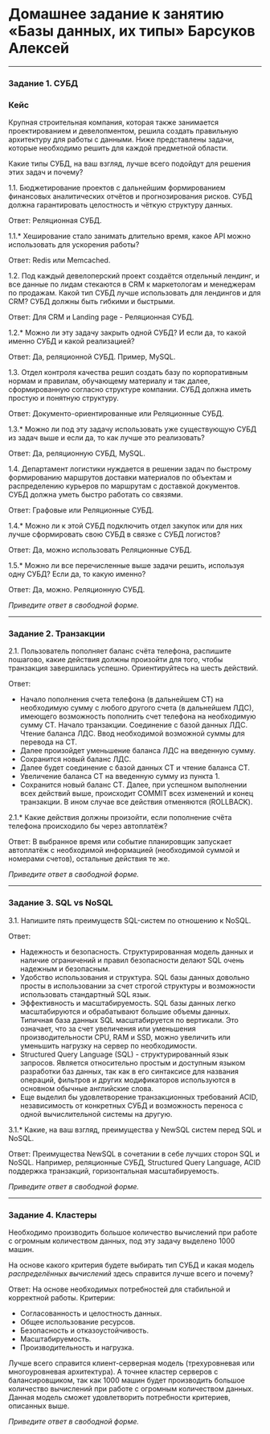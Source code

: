 # Домашнее задание к занятию «Базы данных, их типы» Барсуков Алексей


---

### Задание 1. СУБД

### Кейс
Крупная строительная компания, которая также занимается проектированием и девелопментом, решила создать 
правильную архитектуру для работы с данными. Ниже представлены задачи, которые необходимо решить для
каждой предметной области. 

Какие типы СУБД, на ваш взгляд, лучше всего подойдут для решения этих задач и почему? 
 
1.1. Бюджетирование проектов с дальнейшим формированием финансовых аналитических отчётов и прогнозирования рисков.
СУБД должна гарантировать целостность и чёткую структуру данных.

Ответ: Реляционная СУБД.

1.1.* Хеширование стало занимать длительно время, какое API можно использовать для ускорения работы? 

Ответ: Redis или Memcached.

1.2. Под каждый девелоперский проект создаётся отдельный лендинг, и все данные по лидам стекаются в CRM к 
маркетологам и менеджерам по продажам. Какой тип СУБД лучше использовать для лендингов и для CRM? 
СУБД должны быть гибкими и быстрыми.

Ответ: Для CRM и Landing page - Реляционная СУБД.

1.2.* Можно ли эту задачу закрыть одной СУБД? И если да, то какой именно СУБД и какой реализацией?

Ответ: Да, реляционной СУБД. Пример, MySQL.

1.3. Отдел контроля качества решил создать базу по корпоративным нормам и правилам, обучающему материалу 
и так далее, сформированную согласно структуре компании. СУБД должна иметь простую и понятную структуру.

Ответ: Документо-ориентированные или Реляционные СУБД.

1.3.* Можно ли под эту задачу использовать уже существующую СУБД из задач выше и если да, то как лучше это 
реализовать?

Ответ: Да, реляционную СУБД, MySQL.

1.4. Департамент логистики нуждается в решении задач по быстрому формированию маршрутов доставки материалов 
по объектам и распределению курьеров по маршрутам с доставкой документов. СУБД должна уметь быстро работать
со связями.

Ответ: Графовые или Реляционные СУБД.

1.4.* Можно ли к этой СУБД подключить отдел закупок или для них лучше сформировать свою СУБД в связке с СУБД 
логистов?

Ответ: Да, можно использовать Реляционные СУБД.

1.5.* Можно ли все перечисленные выше задачи решить, используя одну СУБД? Если да, то какую именно?

Ответ: Да, можно. Реляционную СУБД.

*Приведите ответ в свободной форме.*

---

### Задание 2. Транзакции

2.1. Пользователь пополняет баланс счёта телефона, распишите пошагово, какие действия должны произойти для того, чтобы 
транзакция завершилась успешно. Ориентируйтесь на шесть действий.

Ответ:
- Начало пополнения счета телефона (в дальнейшем СТ) на необходимую сумму с любого другого счета (в дальнейшем ЛДС), имеющего возможность пополнить счет телефона на необходимую сумму СТ. Начало транзакции. Соединение с базой данных ЛДС. Чтение баланса ЛДС. Ввод необходимой возможной суммы для перевода на СТ.
- Далее произойдет уменьшение баланса ЛДС на введенную сумму.
- Сохранится новый баланс ЛДС.
- Далее будет соединение с базой данных СТ и чтение баланса СТ.
- Увеличение баланса СТ на введенную сумму из пункта 1.
- Сохранится новый баланс СТ. Далее, при успешном выполнении всех действий выше, происходит COMMIT всех изменений и конец транзакции. В ином случае все действия отменяются (ROLLBACK).

2.1.* Какие действия должны произойти, если пополнение счёта телефона происходило бы через автоплатёж?

Ответ:
В выбранное время или событие планировщик запускает автоплатёж с необходимой информацией (необходимой суммой и номерами счетов), остальные действия те же.

*Приведите ответ в свободной форме.*

---

### Задание 3. SQL vs NoSQL

3.1. Напишите пять преимуществ SQL-систем по отношению к NoSQL. 

Ответ:
- Надежность и безопасность. Структурированная модель данных и наличие ограничений и правил безопасности делают SQL очень надежным и безопасным.
- Удобство использования и структура. SQL базы данных довольно просты в использовании за счет строгой структуры и возможности использовать стандартный SQL язык.
- Эффективность и масштабируемость. SQL базы данных легко масштабируются и обрабатывают большие объемы данных. Типичная база данных SQL масштабируется по вертикали. Это означает, что за счет увеличения или уменьшения производительности CPU, RAM и SSD, можно увеличить или уменьшить нагрузку на сервер по необходимости.
- Structured Query Language (SQL) - структурированный язык запросов. Является относительно простым и доступным языком разработки баз данных, так как в его синтаксисе для названия операций, фильтров и других модификаторов используются в основном обычные английские слова.
- Еще выделил бы удовлетворение транзакционных требований ACID, независимость от конкретных СУБД и возможность переноса с одной вычислительной системы на другую.

3.1.* Какие, на ваш взгляд, преимущества у NewSQL систем перед SQL и NoSQL.

Ответ:
Преимущества NewSQL в сочетании в себе лучших сторон SQL и NoSQL. Например, реляционные СУБД, Structured Query Language, ACID поддержка транзакций, горизонтальная масштабируемость.

*Приведите ответ в свободной форме.*

---

### Задание 4. Кластеры

Необходимо производить большое количество вычислений при работе с огромным количеством данных, под эту задачу 
выделено 1000 машин. 

На основе какого критерия будете выбирать тип СУБД и какая модель *распределённых вычислений* 
здесь справится лучше всего и почему?

Ответ:
На основе необходимых потребностей для стабильной и корректной работы. Критерии:

- Согласованность и целостность данных.
- Общее использование ресурсов.
- Безопасность и отказоустойчивость.
- Масштабируемость.
- Производительность и нагрузка.
  
Лучше всего справится клиент-серверная модель (трехуровневая или многоуровневая архитектура). А точнее кластер серверов с балансировщиком, так как 1000 машин будет производить большое количество вычислений при работе с огромным количеством данных. Данная модель сможет удовлетворить потребности критериев, описанных выше.

*Приведите ответ в свободной форме.*

